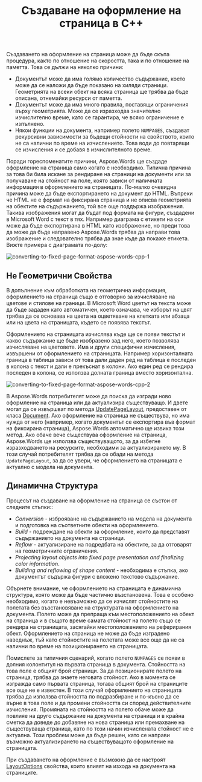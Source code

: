 ﻿---
title: Създаване на оформление на страница в C++
second_title: Aspose.Words за C++
articleTitle: Създаване на оформление на страница
linktitle: Създаване на оформление на страница
description: "Създаването на оформление на страница може да бъде скъпа процедура. Aspose.Words ще създаде оформление на страница само когато е необходимо: да рендира страници на документи, да получи стойност на поле, да експортира документ до HTML и т.н."
type: docs
weight: 10
url: /bg/cpp/creating-a-page-layout/
timestamp: 2024-09-24-14-35-44
---

Създаването на оформление на страница може да бъде скъпа процедура, както по отношение на скоростта, така и по отношение на паметта. Това се дължи на няколко причини:

- Документът може да има голямо количество съдържание, което може да се наложи да бъде показано на хиляди страници. Геометрията на всеки обект на всяка страница ще трябва да бъде описана, отнемайки ресурси от паметта.
- Документът може да има много правила, поставящи ограничения върху геометрията. Може да се изразходва значително изчислително време, като се гарантира, че всяко ограничение е изпълнено.
- Някои функции на документа, например полето `NUMPAGES`, създават рекурсивни зависимости за бъдещи стойности на свойството, които не са налични по време на изчислението. Това води до повтарящи се изчисления и се добавя в изчислителното време.

Поради гореспоменатите причини, Aspose.Words ще създаде оформление на страница само когато е необходимо. Типична причина за това би била искане за рендиране на страници на документи или за получаване на стойност на поле, която зависи от наличната информация в оформлението на страницата. По-малко очевидна причина може да бъде експортирането на документ до HTML. Въпреки че HTML не е формат на фиксирана страница и не описва геометрията на обектите на съдържанието, той все още поддържа изображения. Такива изображения могат да бъдат под формата на фигури, създадени в Microsoft Word с текст в тях. Например диаграма с етикети на оси може да бъде експортирана в HTML като изображение, но преди това да може да бъде направено Aspose.Words трябва да направи това изображение и следователно трябва да знае къде да покаже етикета. Вижте примера с диаграмата по-долу:

![converting-to-fixed-page-format-aspose-words-cpp-1](converting-to-fixed-page-format-1.png)

## Не Геометрични Свойства

В допълнение към обработката на геометрична информация, оформлението на страница също е отговорно за изчисляване на цветове и стилове на граници. В Microsoft Word цветът на текста може да бъде зададен като автоматичен, което означава, че изборът на цвят трябва да се основава на цвета на оцветяване на клетката или абзаца или на цвета на страницата, където се появява текстът.

Оформлението на страницата изчислява къде ще се появи текстът и какво съдържание ще бъде изобразено зад него, което позволява изчисляване на цветовете. Има и други специфични изчисления, извършени от оформлението на страницата. Например хоризонталната граница в таблица зависи от това дали даден ред на таблица е последен в колона с текст и дали е прекъснат в колони. Ако един ред се рендира последен в колона, се използва долната граница вместо хоризонтална.

![converting-to-fixed-page-format-aspose-words-cpp-2](converting-to-fixed-page-format-2.png)

В Aspose.Words потребителят може да поиска да изгради ново оформление на страница или да актуализира съществуващо. И двете могат да се извършват по метода [UpdatePageLayout](https://reference.aspose.com/words/cpp/aspose.words/document/updatepagelayout/), предоставен от класа [Document](https://reference.aspose.com/words/cpp/aspose.words/document/). Ако оформление на страница не съществува, но има нужда от него (например, когато документът се експортира във формат на фиксирана страница), Aspose.Words автоматично ще извика този метод. Ако обаче вече съществува оформление на страница, Aspose.Words ще използва съществуващото, за да избегне изразходването на ресурсите, необходими за актуализирането му. В този случай потребителят трябва да се обади на метода `UpdatePageLayout`, за да се увери, че оформлението на страницата е актуално с модела на документа.

## Динамична Структура

Процесът на създаване на оформление на страница се състои от следните стъпки::

- *Conversion* - изброяване на съдържанието на модела на документа и подготовка на съответните обекти на оформлението.
- *Build* - подреждане на обекти за оформление, които да представят съдържанието на документа на страници.
- *Reflow* - актуализиране на подредбата на обектите, за да отговарят на геометричните ограничения.
- *Projecting layout objects into fixed page presentation and finalizing color information*.
- *Building and reflowing of shape content* - необходима е стъпка, ако документът съдържа фигури с вложено текстово съдържание.

Обърнете внимание, че оформлението на страницата е динамична структура, която може да бъде частично възстановена. Това е особено необходимо, когато е невъзможно да се изчислят стойностите на полетата без възстановяване на структурата на оформлението на документа. Полето може да препраща към местоположението на обект на страница и в същото време самата стойност на полето също се рендира на страницата, засягайки местоположението на реферирания обект. Оформлението на страница не може да бъде изградено наведнъж, тъй като стойностите на полетата може все още да не са налични по време на позиционирането на страницата.

Помислете за типичния сценарий, когато полето `NUMPAGES` се появи в долния колонтитул на първата страница в документа. Стойността на това поле е общият брой страници. За да позиционирате полето на страница, трябва да знаете неговата стойност. Ако в момента се изгражда само първата страница, тогава общият брой на страниците все още не е известен. В този случай оформлението на страницата трябва да използва стойността по подразбиране и по-късно да се върне в това поле и да промени стойността си според действителните изчисления. Промяната на стойността на полето обаче може да повлияе на друго съдържание на документа на страница и в крайна сметка да доведе до добавяне на нова страница или премахване на съществуваща страница, като по този начин изчислената стойност не е актуална. Този проблем може да бъде решен, като се направи възможно актуализирането на съществуващото оформление на страницата.

При създаването на оформление е възможно да се настроят [LayoutOptions](https://reference.aspose.com/words/cpp/aspose.words.layout/layoutoptions/) свойства, които влияят на изхода на документа на страниците.
